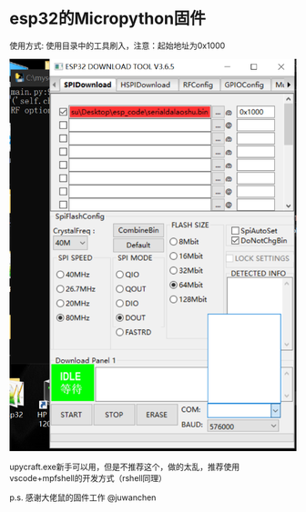 # esp32的Micropython固件

使用方式: 使用目录中的工具刷入，注意：起始地址为0x1000

![](../../../img/esp32_up.png)



upycraft.exe新手可以用，但是不推荐这个，做的太乱，推荐使用vscode+mpfshell的开发方式（rshell同理）



p.s. 感谢大佬鼠的固件工作 @juwanchen

